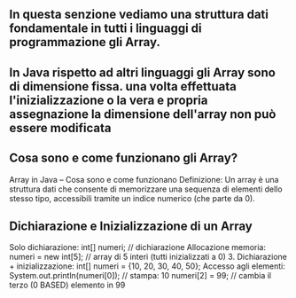 ## In questa senzione vediamo una struttura dati fondamentale in tutti i linguaggi di programmazione gli Array.

## In Java rispetto ad altri linguaggi gli Array sono di dimensione fissa. una volta effettuata l'inizializzazione o la vera e propria assegnazione la dimensione dell'array non può essere modificata

## Cosa sono e come funzionano gli Array?

Array in Java – Cosa sono e come funzionano
Definizione:
Un array è una struttura dati che consente di memorizzare una sequenza di elementi dello stesso tipo, accessibili tramite un indice numerico (che parte da 0).

## Dichiarazione e Inizializzazione di un Array

Solo dichiarazione:
int[] numeri; // dichiarazione
Allocazione memoria:
numeri = new int[5]; // array di 5 interi (tutti inizializzati a 0) 3. Dichiarazione + inizializzazione:
int[] numeri = {10, 20, 30, 40, 50};
Accesso agli elementi:
System.out.println(numeri[0]); // stampa: 10
numeri[2] = 99; // cambia il terzo (0 BASED) elemento in 99
